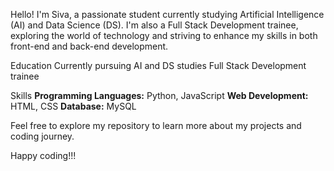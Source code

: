 Hello! I'm Siva, a passionate student currently studying Artificial Intelligence (AI) and Data Science (DS).
I'm also a Full Stack Development trainee, exploring the world of technology and striving to enhance my skills in both front-end and back-end development.

Education 
    Currently pursuing AI and DS studies
    Full Stack Development trainee

Skills
 **Programming Languages:** Python, JavaScript
 **Web Development:** HTML, CSS
 **Database:** MySQL

Feel free to explore my repository to learn more about my projects and coding journey.

Happy coding!!!
